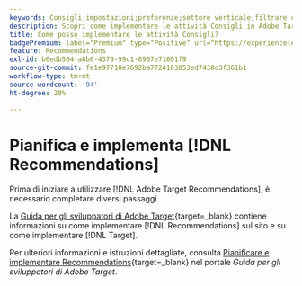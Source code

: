 ```yaml
---
keywords: Consigli;impostazioni;preferenze;settore verticale;filtrare criteri incompatibili;gruppo host predefinito;URL base miniature;token API consigli
description: Scopri come implementare le attività Consigli in Adobe Target.
title: Come posso implementare le attività Consigli?
badgePremium: label="Premium" type="Positive" url="https://experienceleague.adobe.com/docs/target/using/introduction/intro.html?lang=en#premium newtab=true" tooltip="Scopri cosa è incluso in Target Premium."
feature: Recommendations
exl-id: b6edb504-a8b6-4379-99c1-6907e71601f9
source-git-commit: fe1e97710e7692ba7724103853ed7438c3f361b1
workflow-type: tm+mt
source-wordcount: '94'
ht-degree: 20%

---
```


# Pianifica e implementa [!DNL Recommendations]

Prima di iniziare a utilizzare [!DNL Adobe Target Recommendations], è necessario completare diversi passaggi.

La [Guida per gli sviluppatori di Adobe Target](https://experienceleague.adobe.com/docs/target-dev/developer/overview.html?lang=it){target=_blank} contiene informazioni su come implementare [!DNL Recommendations] sul sito e su come implementare [!DNL Target].

Per ulteriori informazioni e istruzioni dettagliate, consulta [Pianificare e implementare Recommendations](https://experienceleague.adobe.com/docs/target-dev/developer/recommendations.html){target=_blank} nel portale *Guida per gli sviluppatori di Adobe Target*.
